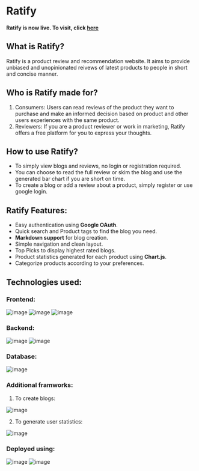 # Ratify

**Ratify is now live. To visit, click [here](https://ratify.netlify.app/)**

## What is Ratify?
Ratify is a product review and recommendation website. It aims to provide unbiased and unopinionated reivews of latest products to people in short and concise manner.

## Who is Ratify made for?
1. Consumers: Users can read reviews of the product they want to purchase and make an informed decision based on product and other users experiences with the same product.
2. Reviewers: If you are a product reviewer or work in marketing, Ratify offers a free platform for you to express your thoughts. 

## How to use Ratify?
* To simply view blogs and reviews, no login or registration required. 
* You can choose to read the full review or skim the blog and use the generated bar chart if you are short on time. 
* To create a blog or add a review about a product, simply register or use google login.

## Ratify Features:
* Easy authentication using **Google OAuth**.
* Quick search and Product tags to find the blog you need.
* **Markdown support** for blog creation.
* Simple navigation and clean layout.
* Top Picks to display highest rated blogs.
* Product statistics generated for each product using **Chart.js**.
* Categorize products according to your preferences.

## Technologies used:
### Frontend: 

![image](https://img.shields.io/badge/React-20232A?style=for-the-badge&logo=react&logoColor=61DAFB) ![image](https://img.shields.io/badge/Redux-593D88?style=for-the-badge&logo=redux&logoColor=white) ![image](https://img.shields.io/badge/Material--UI-0081CB?style=for-the-badge&logo=material-ui&logoColor=white)

### Backend: 

![image](https://img.shields.io/badge/Express.js-000000?style=for-the-badge&logo=express&logoColor=white) ![image](https://img.shields.io/badge/Node.js-43853D?style=for-the-badge&logo=node-dot-js&logoColor=white) 

### Database: 

![image](https://img.shields.io/badge/MongoDB-4EA94B?style=for-the-badge&logo=mongodb&logoColor=white)

### Additional framworks:
1. To create blogs: 

![image](https://img.shields.io/badge/Markdown-000000?style=for-the-badge&logo=markdown&logoColor=white)

2. To generate user statistics:

![image](https://img.shields.io/badge/ChartJS-FF6384?style=for-the-badge&logo=chart-dot-js&logoColor=white)

### Deployed using:

![image](https://img.shields.io/badge/Netlify-00C7B7?style=for-the-badge&logo=netlify&logoColor=white) ![image](https://img.shields.io/badge/Heroku-430098?style=for-the-badge&logo=heroku&logoColor=white) 




